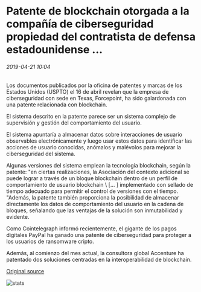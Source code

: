 # Patente de blockchain otorgada a la compañía de ciberseguridad propiedad del contratista de defensa estadounidense ...

###### 2019-04-21 10:04

Los documentos publicados por la oficina de patentes y marcas de los Estados Unidos (USPTO) el 16 de abril revelan que la empresa de ciberseguridad con sede en Texas, Forcepoint, ha sido galardonada con una patente relacionada con blockchain.

El sistema descrito en la patente parece ser un sistema complejo de supervisión y gestión del comportamiento del usuario.

El sistema apuntaría a almacenar datos sobre interacciones de usuario observables electrónicamente y luego usar estos datos para identificar las acciones de usuario conocidas, anómalos y malévolos para mejorar la ciberseguridad del sistema.

Algunas versiones del sistema emplean la tecnología blockchain, según la patente: "en ciertas realizaciones, la Asociación del contexto adicional se puede lograr a través de un bloque blockchain dentro de un perfil de comportamiento de usuario blockchain \ [... \] implementado con sellado de tiempo adecuado para permitir el control de versiones con el tiempo. "Además, la patente también proporciona la posibilidad de almacenar directamente los datos de comportamiento del usuario en la cadena de bloques, señalando que las ventajas de la solución son inmutabilidad y evidente.

Como Cointelegraph informó recientemente, el gigante de los pagos digitales PayPal ha ganado una patente de ciberseguridad para proteger a los usuarios de ransomware cripto.

Además, al comienzo del mes actual, la consultora global Accenture ha patentado dos soluciones centradas en la interoperabilidad de blockchain.

[Original source](https://cointelegraph.com/news/blockchain-patent-granted-to-cybersecurity-company-owned-by-us-defense-contractor)

![stats](https://c.statcounter.com/11760860/0/a89fa40b/1/ "stats")